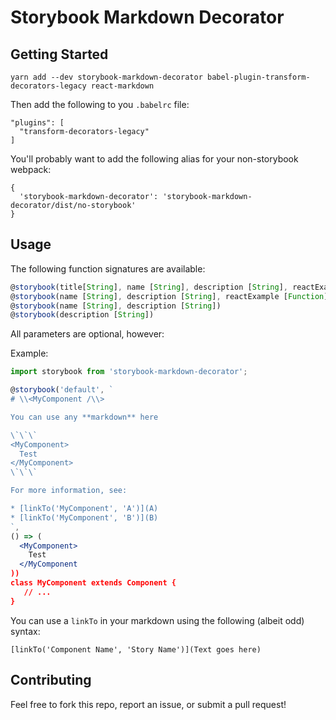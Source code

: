 # Storybook Markdown Decorator

## Getting Started

```
yarn add --dev storybook-markdown-decorator babel-plugin-transform-decorators-legacy react-markdown
```

Then add the following to you `.babelrc` file:

```
"plugins": [
  "transform-decorators-legacy"
]
```

You'll probably want to add the following alias for your non-storybook webpack:

```
{
  'storybook-markdown-decorator': 'storybook-markdown-decorator/dist/no-storybook'
}
```

## Usage

The following function signatures are available:

```jsx
@storybook(title[String], name [String], description [String], reactExample [Function])
@storybook(name [String], description [String], reactExample [Function])
@storybook(name [String], description [String])
@storybook(description [String])
```

All parameters are optional, however:

Example:

```jsx
import storybook from 'storybook-markdown-decorator';

@storybook('default', `
# \\<MyComponent /\\>

You can use any **markdown** here

\`\`\`
<MyComponent>
  Test
</MyComponent>
\`\`\`

For more information, see:

* [linkTo('MyComponent', 'A')](A)
* [linkTo('MyComponent', 'B')](B)
`,
() => (
  <MyComponent>
    Test
  </MyComponent  
))
class MyComponent extends Component {
   // ...
}
```

You can use a `linkTo` in your markdown using the following (albeit odd) syntax:

```
[linkTo('Component Name', 'Story Name')](Text goes here)
```

## Contributing

Feel free to fork this repo, report an issue, or submit a pull request!
